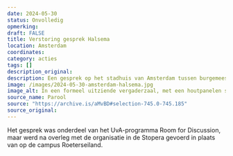 ```yaml
---
date: 2024-05-30
status: Onvolledig
opmerking: 
draft: FALSE
title: Verstoring gesprek Halsema 
location: Amsterdam
coordinates: 
category: acties
tags: []
description_original: 
description: Een gesprek op het stadhuis van Amsterdam tussen burgemeester Femke Halsema en studenten, met als onderwerp de demonstraties voor de bevrijding van Palestina, wordt twee keer onderbroken door een groep van zeven demonstranten.
image: /images/2024-05-30-amsterdam-halsema.jpg
image_alt: In een formeel uitziende vergaderzaal, met een houtpanelen spreekgedeelte en individuele zetels met microfoons, is een handvol mensen aanwezig. In het midden, op lagere hoogte, zitten twee personen in lichtblauwe overhemden zonder das of jasje, met één van hen een microfoon in de hand. Naast hen zit een persoon in donkere kleding, die een blik werpt richting de camera en de hoger gelegen zetelgedeeltes. Op die hogere zetels kijken een aantal zittende mensen recht naar voren, terwijl een ander aantal zich staande, met de rug naar het centrum, demonstratief heeft opgedraaid.
source_name: Parool
source: "https://archive.is/aMvBD#selection-745.0-745.185"
source_original: 
---
```

Het gesprek was onderdeel van het UvA-programma Room for Discussion, maar werd na overleg met de organisatie in de Stopera gevoerd in plaats van op de campus Roeterseiland. 